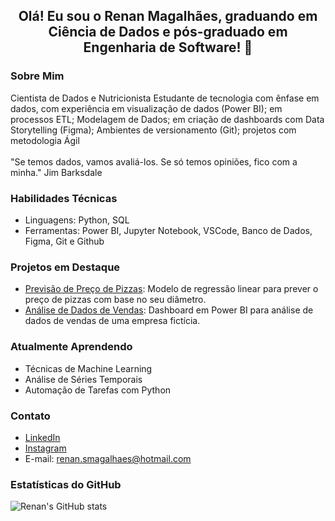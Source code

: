 <div align="center">
  <h2>Olá! Eu sou o Renan Magalhães, graduando em Ciência de Dados e pós-graduado em Engenharia de Software! 👋</h2>
</div>

### Sobre Mim
Cientista de Dados e Nutricionista
Estudante de tecnologia com ênfase em dados, com experiência em visualização de dados (Power BI); em processos ETL; Modelagem de Dados; em criação de dashboards com Data Storytelling (Figma); Ambientes de versionamento (Git); projetos com metodologia Ágil<br><br>
"Se temos dados, vamos avaliá-los. Se só temos opiniões, fico com a minha."
Jim Barksdale

### Habilidades Técnicas
- Linguagens: Python, SQL
- Ferramentas: Power BI, Jupyter Notebook, VSCode, Banco de Dados, Figma, Git e Github


### Projetos em Destaque
- [Previsão de Preço de Pizzas]([https://github.com/seu-usuario/nome-do-repositorio](https://github.com/renansm95/Preco-da-Pizza)): Modelo de regressão linear para prever o preço de pizzas com base no seu diâmetro.
- [Análise de Dados de Vendas](https://github.com/seu-usuario/nome-do-repositorio): Dashboard em Power BI para análise de dados de vendas de uma empresa fictícia.

### Atualmente Aprendendo
- Técnicas de Machine Learning
- Análise de Séries Temporais
- Automação de Tarefas com Python

### Contato
- [LinkedIn](https://www.linkedin.com/in/renan-magalhaes95/)
- [Instagram](https://www.instagram.com/renanmd_/)
- E-mail: renan.smagalhaes@hotmail.com

### Estatísticas do GitHub
![Renan's GitHub stats](https://github-readme-stats.vercel.app/api?username=renansm95&show_icons=true&theme=radical)
